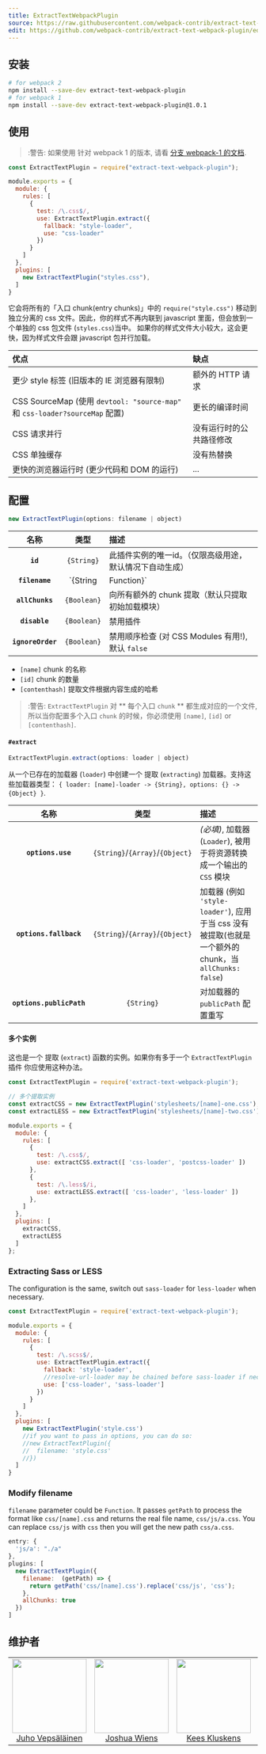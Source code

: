 ```yaml
---
title: ExtractTextWebpackPlugin
source: https://raw.githubusercontent.com/webpack-contrib/extract-text-webpack-plugin/master/README.md
edit: https://github.com/webpack-contrib/extract-text-webpack-plugin/edit/master/README.md
---
```

## 安装

```bash
# for webpack 2
npm install --save-dev extract-text-webpack-plugin
# for webpack 1
npm install --save-dev extract-text-webpack-plugin@1.0.1
```

## 使用

> :警告: 如果使用 针对 webpack 1 的版本, 请看 [分支 webpack-1 的文档](https://github.com/webpack/extract-text-webpack-plugin/blob/webpack-1/README.md).

```js
const ExtractTextPlugin = require("extract-text-webpack-plugin");

module.exports = {
  module: {
    rules: [
      {
        test: /\.css$/,
        use: ExtractTextPlugin.extract({
          fallback: "style-loader",
          use: "css-loader"
        })
      }
    ]
  },
  plugins: [
    new ExtractTextPlugin("styles.css"),
  ]
}
```

它会将所有的「入口 chunk(entry chunks)」中的 `require("style.css")` 移动到独立分离的 css 文件。因此，你的样式不再内联到 javascript 里面，但会放到一个单独的 css 包文件 (`styles.css`)当中。 如果你的样式文件大小较大，这会更快，因为样式文件会跟 javascript 包并行加载。

|优点|缺点|
|:---------|:------|
| 更少 style 标签 (旧版本的 IE 浏览器有限制) | 额外的 HTTP 请求 |
| CSS SourceMap (使用 `devtool: "source-map"` 和 `css-loader?sourceMap` 配置) | 更长的编译时间 |
| CSS 请求并行 | 没有运行时的公共路径修改 |
| CSS 单独缓存 | 没有热替换 |
| 更快的浏览器运行时 (更少代码和 DOM 的运行) | ... |

## 配置

```js
new ExtractTextPlugin(options: filename | object)
```

|名称|类型|描述|
|:--:|:--:|:----------|
|**`id`**|`{String}`|此插件实例的唯一id。（仅限高级用途，默认情况下自动生成）|
|**`filename`**|`{String|Function}`|生成文件的文件名。可能包含 `[name]`, `[id]` and `[contenthash]`|
|**`allChunks`**|`{Boolean}`|向所有额外的 chunk 提取（默认只提取初始加载模块）|
|**`disable`**|`{Boolean}`|禁用插件|
|**`ignoreOrder`**|`{Boolean}`|禁用顺序检查 (对 CSS Modules 有用!), 默认 `false`|

* `[name]` chunk 的名称
* `[id]` chunk 的数量
* `[contenthash]` 提取文件根据内容生成的哈希

> :警告: `ExtractTextPlugin` 对 ** 每个入口 `chunk` ** 都生成对应的一个文件, 所以当你配置多个入口 `chunk` 的时候，你必须使用 `[name]`, `[id]` or `[contenthash]`.

#### `#extract`

```js
ExtractTextPlugin.extract(options: loader | object)
```

从一个已存在的加载器 (`loader`) 中创建一个 提取 (`extracting`) 加载器。支持这些加载器类型： `{ loader: [name]-loader -> {String}, options: {} -> {Object} }`.

|名称|类型|描述|
|:--:|:--:|:----------|
|**`options.use`**|`{String}`/`{Array}`/`{Object}`|_(必填)_, 加载器 (`Loader`), 被用于将资源转换成一个输出的 `CSS` 模块 |
|**`options.fallback`**|`{String}`/`{Array}`/`{Object}`| 加载器 (例如 `'style-loader'`), 应用于当 css 没有被提取(也就是一个额外的 chunk，当 `allChunks: false`)|
|**`options.publicPath`**|`{String}`|对加载器的 `publicPath` 配置重写|


#### 多个实例

这也是一个 提取 (`extract`) 函数的实例。如果你有多于一个 `ExtractTextPlugin` 插件 你应使用这种办法。

```js
const ExtractTextPlugin = require('extract-text-webpack-plugin');

// 多个提取实例
const extractCSS = new ExtractTextPlugin('stylesheets/[name]-one.css');
const extractLESS = new ExtractTextPlugin('stylesheets/[name]-two.css');

module.exports = {
  module: {
    rules: [
      {
        test: /\.css$/,
        use: extractCSS.extract([ 'css-loader', 'postcss-loader' ])
      },
      {
        test: /\.less$/i,
        use: extractLESS.extract([ 'css-loader', 'less-loader' ])
      },
    ]
  },
  plugins: [
    extractCSS,
    extractLESS
  ]
};
```

### Extracting Sass or LESS

The configuration is the same, switch out `sass-loader` for `less-loader` when necessary.

```js
const ExtractTextPlugin = require('extract-text-webpack-plugin');

module.exports = {
  module: {
    rules: [
      {
        test: /\.scss$/,
        use: ExtractTextPlugin.extract({
          fallback: 'style-loader',
          //resolve-url-loader may be chained before sass-loader if necessary
          use: ['css-loader', 'sass-loader']
        })
      }
    ]
  },
  plugins: [
    new ExtractTextPlugin('style.css')
    //if you want to pass in options, you can do so:
    //new ExtractTextPlugin({
    //  filename: 'style.css'
    //})
  ]
}
```

### Modify filename

`filename` parameter could be `Function`. It passes `getPath` to process the format like `css/[name].css` and returns the real file name, `css/js/a.css`. You can replace `css/js` with `css` then you will get the new path `css/a.css`.


```js
entry: {
  'js/a': "./a"
},
plugins: [
  new ExtractTextPlugin({
    filename:  (getPath) => {
      return getPath('css/[name].css').replace('css/js', 'css');
    },
    allChunks: true
  })
]
```

## 维护者

<table>
  <tbody>
    <tr>
      <td align="center">
        <img width="150" height="150"
        src="https://avatars3.githubusercontent.com/u/166921?v=3&s=150">
        </br>
        <a href="https://github.com/bebraw">Juho Vepsäläinen</a>
      </td>
      <td align="center">
        <img width="150" height="150"
        src="https://avatars2.githubusercontent.com/u/8420490?v=3&s=150">
        </br>
        <a href="https://github.com/d3viant0ne">Joshua Wiens</a>
      </td>
      <td align="center">
        <img width="150" height="150"
        src="https://avatars3.githubusercontent.com/u/533616?v=3&s=150">
        </br>
        <a href="https://github.com/SpaceK33z">Kees Kluskens</a>
      </td>
      <td align="center">
        <img width="150" height="150"
        src="https://avatars3.githubusercontent.com/u/3408176?v=3&s=150">
        </br>
        <a href="https://github.com/TheLarkInn">Sean Larkin</a>
      </td>
    </tr>
  <tbody>
</table>


[npm]: https://img.shields.io/npm/v/extract-text-webpack-plugin.svg
[npm-url]: https://npmjs.com/package/extract-text-webpack-plugin

[node]: https://img.shields.io/node/v/extract-text-webpack-plugin.svg
[node-url]: https://nodejs.org

[deps]: https://david-dm.org/webpack-contrib/extract-text-webpack-plugin.svg
[deps-url]: https://david-dm.org/webpack-contrib/extract-text-webpack-plugin

[tests]: http://img.shields.io/travis/webpack-contrib/extract-text-webpack-plugin.svg
[tests-url]: https://travis-ci.org/webpack-contrib/extract-text-webpack-plugin

[cover]: https://coveralls.io/repos/github/webpack-contrib/extract-text-webpack-plugin/badge.svg
[cover-url]: https://coveralls.io/github/webpack-contrib/extract-text-webpack-plugin

[chat]: https://badges.gitter.im/webpack/webpack.svg
[chat-url]: https://gitter.im/webpack/webpack
